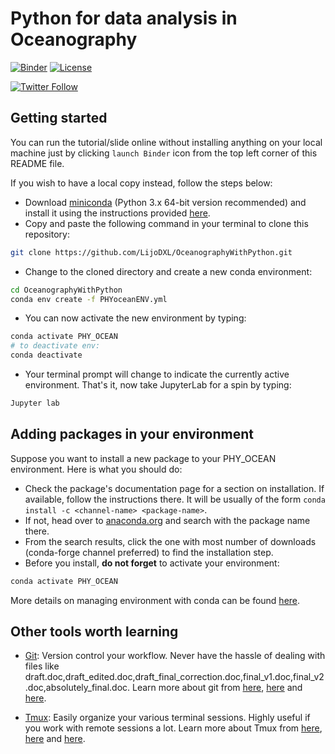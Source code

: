 # Python for data analysis in Oceanography

[![Binder](https://mybinder.org/badge_logo.svg)](https://mybinder.org/v2/gh/LijoDXL/OceanographyWithPython/master)
[![License](https://img.shields.io/badge/License-MIT-blue.svg)](https://github.com/LijoDXL/OceanographyWithPython/blob/master/LICENSE)

[![Twitter Follow](https://img.shields.io/twitter/follow/lijodxl?style=social)](https://twitter.com/LIJODXL)

## Getting started

You can run the tutorial/slide online without installing anything on your local machine just by clicking `launch Binder` icon from the top left corner of this README file.

If you wish to have a local copy instead, follow the steps below:
* Download [miniconda](https://docs.conda.io/en/latest/miniconda.html) (Python 3.x 64-bit version recommended) and install it using the instructions provided [here](https://conda.io/projects/conda/en/latest/user-guide/install/index.html).  
* Copy and paste the following command in your terminal to clone this repository:
```bash
git clone https://github.com/LijoDXL/OceanographyWithPython.git
```
* Change to the cloned directory and create a new conda environment:
```bash
cd OceanographyWithPython
conda env create -f PHYoceanENV.yml
```
* You can now activate the new environment by typing:
```bash
conda activate PHY_OCEAN
# to deactivate env:
conda deactivate
```
* Your terminal prompt will change to indicate the currently active environment. That's it, now take JupyterLab for a spin by typing:
```bash
Jupyter lab
```

## Adding packages in your environment

Suppose you want to install a new package to your PHY_OCEAN environment. Here is what you should do:
* Check the package's documentation page for a section on installation. If available, follow the instructions there. It will be usually of the form `conda install -c <channel-name> <package-name>`.
* If not, head over to [anaconda.org](https://anaconda.org/) and search with the package name there.
* From the search results, click the one with most number of downloads (conda-forge channel preferred) to find the installation step.
* Before you install, **do not forget** to activate your environment:
```bash
conda activate PHY_OCEAN
```

More details on managing environment with conda can be found [here](https://docs.conda.io/projects/conda/en/latest/user-guide/getting-started.html).

## Other tools worth learning

* [Git](https://git-scm.com): Version control your workflow. Never have the hassle of dealing with files like draft.doc,draft_edited.doc,draft_final_correction.doc,final_v1.doc,final_v2.doc,absolutely_final.doc. Learn more about git from [here](http://swcarpentry.github.io/git-novice/), [here](https://barbagroup.github.io/essential_skills_RRC/git/git/) and [here](https://www.atlassian.com/git/tutorials/comparing-workflows).

* [Tmux](https://github.com/tmux/tmux/wiki): Easily organize your various terminal sessions. Highly useful if you work with remote sessions a lot. Learn more about Tmux from [here](https://thoughtbot.com/blog/a-tmux-crash-course), [here](https://www.hamvocke.com/blog/a-quick-and-easy-guide-to-tmux/) and [here](https://tmuxp.git-pull.com/en/latest/about_tmux.html).
